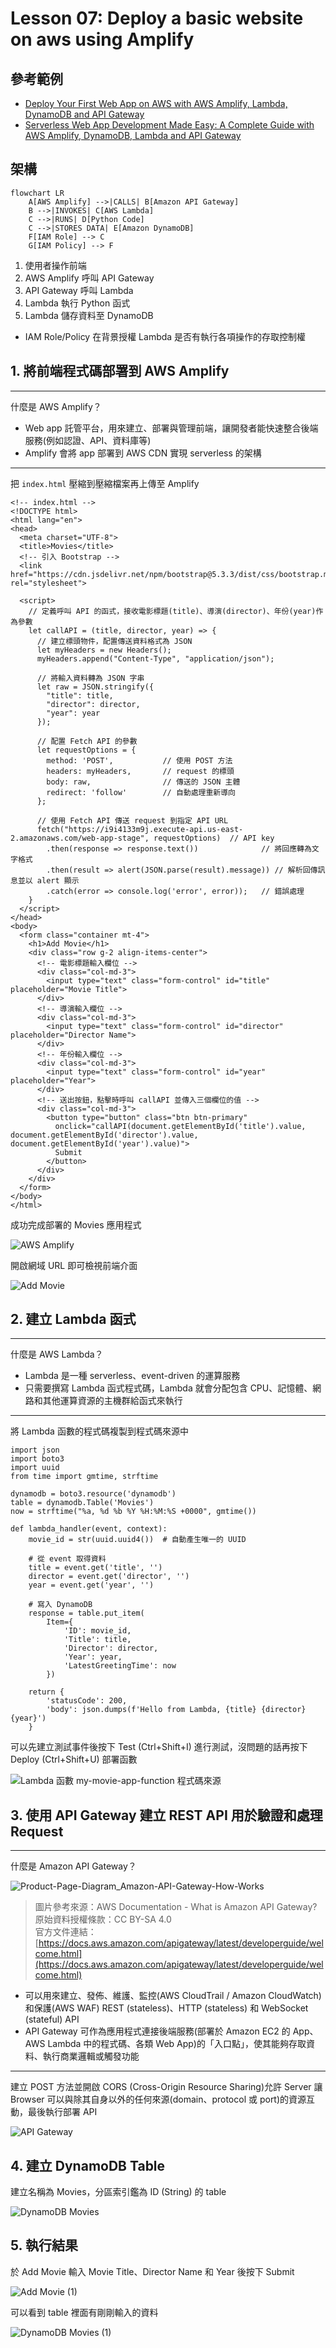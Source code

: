 # Lesson 07: Deploy a basic website on aws using Amplify

## 參考範例

* [Deploy Your First Web App on AWS with AWS Amplify, Lambda, DynamoDB and API Gateway](https://dev.to/juliafmorgado/deploy-your-first-web-app-on-aws-with-aws-amplify-lambda-dynamodb-and-api-gateway-2ah7)
* [Serverless Web App Development Made Easy: A Complete Guide with AWS Amplify, DynamoDB, Lambda and API Gateway](https://kevinkiruri.medium.com/serverless-web-app-development-made-easy-a-complete-guide-with-aws-amplify-dynamodb-lambda-and-052daf5b978d)

## 架構

```mermaid
flowchart LR
    A[AWS Amplify] -->|CALLS| B[Amazon API Gateway]
    B -->|INVOKES| C[AWS Lambda]
    C -->|RUNS| D[Python Code]
    C -->|STORES DATA| E[Amazon DynamoDB]
    F[IAM Role] --> C
    G[IAM Policy] --> F
```

1. 使用者操作前端
2. AWS Amplify 呼叫 API Gateway
3. API Gateway 呼叫 Lambda
4. Lambda 執行 Python 函式
5. Lambda 儲存資料至 DynamoDB

* IAM Role/Policy 在背景授權 Lambda 是否有執行各項操作的存取控制權

## 1. 將前端程式碼部署到 AWS Amplify

---

什麼是 AWS Amplify？

* Web app 託管平台，用來建立、部署與管理前端，讓開發者能快速整合後端服務(例如認證、API、資料庫等)
* Amplify 會將 app 部署到 AWS CDN 實現 serverless 的架構

---

把 `index.html` 壓縮到壓縮檔案再上傳至 Amplify

```=html
<!-- index.html -->
<!DOCTYPE html>
<html lang="en">
<head>
  <meta charset="UTF-8">
  <title>Movies</title>
  <!-- 引入 Bootstrap -->
  <link href="https://cdn.jsdelivr.net/npm/bootstrap@5.3.3/dist/css/bootstrap.min.css" rel="stylesheet">

  <script>
    // 定義呼叫 API 的函式，接收電影標題(title)、導演(director)、年份(year)作為參數
    let callAPI = (title, director, year) => {
      // 建立標頭物件，配置傳送資料格式為 JSON
      let myHeaders = new Headers();
      myHeaders.append("Content-Type", "application/json");

      // 將輸入資料轉為 JSON 字串
      let raw = JSON.stringify({
        "title": title,
        "director": director,
        "year": year
      });

      // 配置 Fetch API 的參數
      let requestOptions = {
        method: 'POST',           // 使用 POST 方法
        headers: myHeaders,       // request 的標頭
        body: raw,                // 傳送的 JSON 主體
        redirect: 'follow'        // 自動處理重新導向
      };

      // 使用 Fetch API 傳送 request 到指定 API URL
      fetch("https://i9i4133m9j.execute-api.us-east-2.amazonaws.com/web-app-stage", requestOptions)  // API key
        .then(response => response.text())              // 將回應轉為文字格式
        .then(result => alert(JSON.parse(result).message)) // 解析回傳訊息並以 alert 顯示
        .catch(error => console.log('error', error));   // 錯誤處理
    }
  </script>
</head>
<body>
  <form class="container mt-4">
    <h1>Add Movie</h1>
    <div class="row g-2 align-items-center">
      <!-- 電影標題輸入欄位 -->
      <div class="col-md-3">
        <input type="text" class="form-control" id="title" placeholder="Movie Title">
      </div>
      <!-- 導演輸入欄位 -->
      <div class="col-md-3">
        <input type="text" class="form-control" id="director" placeholder="Director Name">
      </div>
      <!-- 年份輸入欄位 -->
      <div class="col-md-3">
        <input type="text" class="form-control" id="year" placeholder="Year">
      </div>
      <!-- 送出按鈕，點擊時呼叫 callAPI 並傳入三個欄位的值 -->
      <div class="col-md-3">
        <button type="button" class="btn btn-primary"
          onclick="callAPI(document.getElementById('title').value, document.getElementById('director').value, document.getElementById('year').value)">
          Submit
        </button>
      </div>
    </div>
  </form>
</body>
</html>
```

成功完成部署的 Movies 應用程式

![AWS Amplify](https://github.com/user-attachments/assets/8132b706-3da8-4eca-bb5f-25de25f43c6f)

開啟網域 URL 即可檢視前端介面

![Add Movie](https://github.com/user-attachments/assets/9f90b290-965a-4600-aa43-a1839df6c6de)

## 2. 建立 Lambda 函式

---

什麼是 AWS Lambda？

* Lambda 是一種 serverless、event-driven 的運算服務
* 只需要撰寫 Lambda 函式程式碼，Lambda 就會分配包含 CPU、記憶體、網路和其他運算資源的主機群給函式來執行

---

將 Lambda 函數的程式碼複製到程式碼來源中

```=python
import json
import boto3
import uuid
from time import gmtime, strftime

dynamodb = boto3.resource('dynamodb')
table = dynamodb.Table('Movies')
now = strftime("%a, %d %b %Y %H:%M:%S +0000", gmtime())

def lambda_handler(event, context):
    movie_id = str(uuid.uuid4())  # 自動產生唯一的 UUID
    
    # 從 event 取得資料
    title = event.get('title', '')
    director = event.get('director', '')
    year = event.get('year', '')

    # 寫入 DynamoDB
    response = table.put_item(
        Item={
            'ID': movie_id,
            'Title': title,
            'Director': director,
            'Year': year,
            'LatestGreetingTime': now
        })

    return {
        'statusCode': 200,
        'body': json.dumps(f'Hello from Lambda, {title} {director} {year}')
    }
```

可以先建立測試事件後按下 Test (Ctrl+Shift+I) 進行測試，沒問題的話再按下 Deploy (Ctrl+Shift+U) 部署函數

![Lambda 函數 my-movie-app-function 程式碼來源](https://github.com/user-attachments/assets/f5e89037-abeb-4900-b471-5d3e45d96bb8)

## 3. 使用 API Gateway 建立 REST API 用於驗證和處理 Request

---

什麼是 Amazon API Gateway？

![Product-Page-Diagram_Amazon-API-Gateway-How-Works](https://github.com/user-attachments/assets/967c821e-1563-4db7-b0eb-9f00772e052f)
> 圖片參考來源：AWS Documentation - What is Amazon API Gateway?  
> 原始資料授權條款：CC BY-SA 4.0  
> 官方文件連結：[https://docs.aws.amazon.com/apigateway/latest/developerguide/welcome.html](https://docs.aws.amazon.com/apigateway/latest/developerguide/welcome.html)  

* 可以用來建立、發佈、維護、監控(AWS CloudTrail / Amazon CloudWatch)和保護(AWS WAF) REST (stateless)、HTTP (stateless) 和 WebSocket (stateful) API
* API Gateway 可作為應用程式連接後端服務(部署於 Amazon EC2 的 App、AWS Lambda 中的程式碼、各類 Web App)的「入口點」，使其能夠存取資料、執行商業邏輯或觸發功能

---


建立 POST 方法並開啟 CORS (Cross-Origin Resource Sharing)允許 Server 讓 Browser 可以與除其自身以外的任何來源(domain、protocol 或 port)的資源互動，最後執行部署 API

![API Gateway](https://github.com/user-attachments/assets/1618151c-0a69-4d2e-8033-d00459a958f2)

## 4. 建立 DynamoDB Table

建立名稱為 Movies，分區索引鑑為 ID (String) 的 table

![DynamoDB Movies](https://github.com/user-attachments/assets/3bcddfa7-2c69-4b90-8cc2-68af7aee395c)

## 5. 執行結果

於 Add Movie 輸入 Movie Title、Director Name 和 Year 後按下 Submit

![Add Movie (1)](https://github.com/user-attachments/assets/3a602cd6-234e-4a13-bd73-3136992a43ba)

可以看到 table 裡面有剛剛輸入的資料

![DynamoDB Movies (1)](https://github.com/user-attachments/assets/2c14d2f6-ceed-41f5-b4b2-80badc5f47ca)
